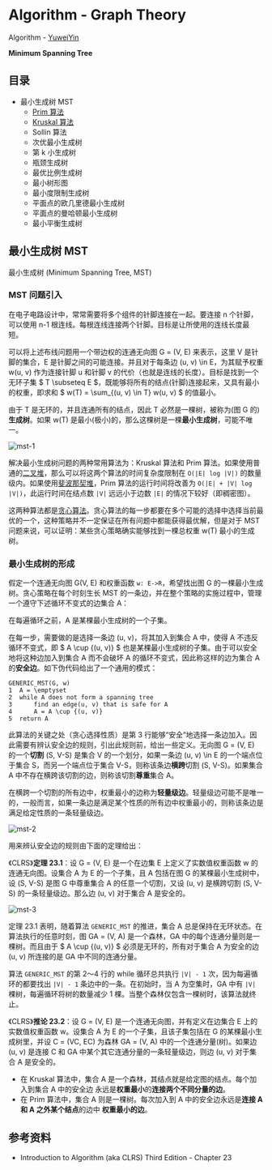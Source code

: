 # Algorithm - Graph Theory

Algorithm - [YuweiYin](https://github.com/YuweiYin)

**Minimum Spanning Tree**

## 目录

- 最小生成树 MST
	- [Prim 算法](./mst-prim)
	- [Kruskal 算法](./mst-kruskal)
	- Sollin 算法
	- 次优最小生成树
	- 第 k 小生成树
	- 瓶颈生成树
	- 最优比例生成树
	- 最小树形图
	- 最小度限制生成树
	- 平面点的欧几里德最小生成树
	- 平面点的曼哈顿最小生成树
	- 最小平衡生成树

## 最小生成树 MST

最小生成树 (Minimum Spanning Tree, MST)

### MST 问题引入

在电子电路设计中，常常需要将多个组件的针脚连接在一起。要连接 n 个针脚，可以使用 n-1 根连线。每根连线连接两个针脚。目标是让所使用的连线长度最短。

可以将上述布线问题用一个带边权的连通无向图 G = (V, E) 来表示，这里 V 是针脚的集合，E 是针脚之间的可能连接。并且对于每条边 (u, v) \in E，为其赋予权重 w(u, v) 作为连接针脚 u 和针脚 v 的代价（也就是连线的长度）。目标是找到一个无环子集 $ T \subseteq E $，既能够将所有的结点(针脚)连接起来，又具有最小的权重，即求和 $ w(T) = \sum_{(u, v) \in T} w(u, v) $ 的值最小。

由于 T 是无环的，并且连通所有的结点，因此 T 必然是一棵树，被称为(图 G 的)**生成树**。如果 w(T) 是最小(极小)的，那么这棵树是一棵**最小生成树**，可能不唯一。

![mst-1](/img/info-technology/algorithm/graph-theory/minimum-spanning-tree/mst-1.png)

解决最小生成树问题的两种常用算法为：Kruskal 算法和 Prim 算法。如果使用普通的[二叉堆](../../data-structure/heap-priority-queue)，那么可以将这两个算法的时间复杂度限制在 `O(|E| log |V|)` 的数量级内。如果使用[斐波那契堆](../../data-structure/fibonacci-heap)，Prim 算法的运行时间将改善为 `O(|E| + |V| log |V|)`，此运行时间在结点数 `|V|` 远远小于边数 `|E|` 的情况下较好（即稠密图）。

这两种算法都是[贪心算法](../../greedy-algorithm/)。贪心算法的每一步都要在多个可能的选择中选择当前最优的一个，这种策略并不一定保证在所有问题中都能获得最优解，但是对于 MST 问题来说，可以证明：某些贪心策略确实能够找到一棵总权重 w(T) 最小的生成树。

### 最小生成树的形成

假定一个连通无向图 G(V, E) 和权重函数 `w: E->R`，希望找出图 G 的一棵最小生成树。贪心策略在每个时刻生长 MST 的一条边，并在整个策略的实施过程中，管理一个遵守下述循环不变式的边集合 A：

在每遍循环之前，A 是某棵最小生成树的一个子集。

在每一步，需要做的是选择一条边 (u, v)，将其加入到集合 A 中，使得 A 不违反循环不变式，即 $ A \cup {(u, v)} $ 也是某棵最小生成树的子集。由于可以安全地将这种边加入到集合 A 而不会破坏 A 的循环不变式，因此称这样的边为集合 A 的**安全边**。如下伪代码给出了一个通用的模式：

```
GENERIC_MST(G, w)
1  A = \emptyset
2  while A does not form a spanning tree
3      find an edge(u, v) that is safe for A
4      A = A \cup {(u, v)}
5  return A
```

此算法的关键之处（贪心选择性质）是第 3 行能够“安全”地选择一条边加入。因此需要有辨认安全边的规则，引出此规则前，给出一些定义。无向图 G = (V, E) 的一个**切割** (S, V-S) 是集合 V 的一个划分，如果一条边 (u, v) \in E 的一个端点位于集合 S，而另一个端点位于集合 V-S，则称该条边**横跨**切割 (S, V-S)。如果集合 A 中不存在横跨该切割的边，则称该切割**尊重**集合 A。

在横跨一个切割的所有边中，权重最小的边称为**轻量级边**。轻量级边可能不是唯一的，一般而言，如果一条边是满足某个性质的所有边中权重最小的，则称该条边是满足给定性质的一条轻量级边。

![mst-2](/img/info-technology/algorithm/graph-theory/minimum-spanning-tree/mst-2.png)

用来辨认安全边的规则由下面的定理给出：

《CLRS》**定理 23.1**：设 G = (V, E) 是一个在边集 E 上定义了实数值权重函数 w 的连通无向图。设集合 A 为 E 的一个子集，且 A 包括在图 G 的某棵最小生成树中，设 (S, V-S) 是图 G 中尊重集合 A 的任意一个切割，又设 (u, v) 是横跨切割 (S, V-S) 的一条轻量级边。那么边 (u, v) 对于集合 A 是安全的。

![mst-3](/img/info-technology/algorithm/graph-theory/minimum-spanning-tree/mst-3.png)

定理 23.1 表明，随着算法 `GENERIC_MST` 的推进，集合 A 总是保持在无环状态。在算法执行的任意时刻，图 GA = (V, A) 是一个森林，GA 中的每个连通分量则是一棵树。而且由于 $ A \cup {(u, v)} $ 必须是无环的，所有对于集合 A 为安全的边 (u, v) 所连接的是 GA 中不同的连通分量。

算法 `GENERIC_MST` 的第 2～4 行的 while 循环总共执行 `|V| - 1` 次，因为每遍循环的都要找出 `|V| - 1` 条边中的一条。在初始时，当 A 为空集时，GA 中有 `|V|` 棵树，每遍循环将树的数量减少 1 棵。当整个森林仅包含一棵树时，该算法就终止。

《CLRS》**推论 23.2**：设 G = (V, E) 是一个连通无向图，并有定义在边集合 E 上的实数值权重函数 w。设集合 A 为 E 的一个子集，且该子集包括在 G 的某棵最小生成树里，并设 C = (VC, EC) 为森林 GA = (V, A) 中的一个连通分量(树)。如果边 (u, v) 是连接 C 和 GA 中某个其它连通分量的一条轻量级边，则边 (u, v) 对于集合 A 是安全的。

- 在 Kruskal 算法中，集合 A 是一个森林，其结点就是给定图的结点。每个加入到集合 A 中的安全边 永远是**权重最小**的**连接两个不同分量的边**。
- 在 Prim 算法中，集合 A 则是一棵树。每次加入到 A 中的安全边永远是**连接 A 和 A 之外某个结点**的边中 **权重最小的边**。

## 参考资料

- Introduction to Algorithm (aka CLRS) Third Edition - Chapter 23
